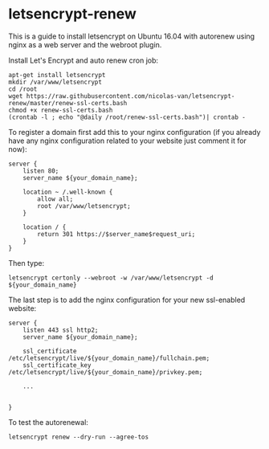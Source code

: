 # letsencrypt-renew

This is a guide to install letsencrypt on Ubuntu 16.04 with autorenew using nginx as a web server and the webroot plugin.

Install Let's Encrypt and auto renew cron job:

    apt-get install letsencrypt
    mkdir /var/www/letsencrypt
    cd /root
    wget https://raw.githubusercontent.com/nicolas-van/letsencrypt-renew/master/renew-ssl-certs.bash
    chmod +x renew-ssl-certs.bash
    (crontab -l ; echo "@daily /root/renew-ssl-certs.bash")| crontab -
    
To register a domain first add this to your nginx configuration (if you already have any nginx configuration related to your website just comment it for now):

    server {
        listen 80;
        server_name ${your_domain_name};
    
        location ~ /.well-known {
            allow all;
            root /var/www/letsencrypt;
        }
    
        location / {
            return 301 https://$server_name$request_uri;
        }
    }

Then type:

    letsencrypt certonly --webroot -w /var/www/letsencrypt -d ${your_domain_name}

The last step is to add the nginx configuration for your new ssl-enabled website:

    server {
        listen 443 ssl http2;
        server_name ${your_domain_name};
    
        ssl_certificate /etc/letsencrypt/live/${your_domain_name}/fullchain.pem;
        ssl_certificate_key /etc/letsencrypt/live/${your_domain_name}/privkey.pem;
        
        ...
        
        
    }
    
To test the autorenewal:

    letsencrypt renew --dry-run --agree-tos
